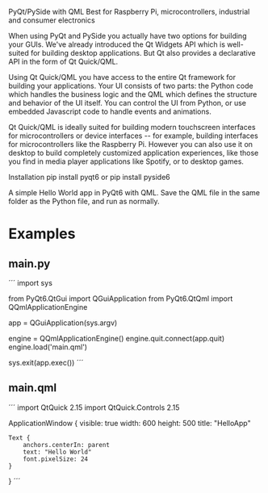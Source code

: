PyQt/PySide with QML
Best for Raspberry Pi, microcontrollers, industrial and consumer electronics

When using PyQt and PySide you actually have two options for building your GUIs. We've already introduced the Qt Widgets API which is well-suited for building desktop applications. But Qt also provides a declarative API in the form of Qt Quick/QML.

Using Qt Quick/QML you have access to the entire Qt framework for building your applications. Your UI consists of two parts: the Python code which handles the business logic and the QML which defines the structure and behavior of the UI itself. You can control the UI from Python, or use embedded Javascript code to handle events and animations.

Qt Quick/QML is ideally suited for building modern touchscreen interfaces for microcontrollers or device interfaces -- for example, building interfaces for microcontrollers like the Raspberry Pi. However you can also use it on desktop to build completely customized application experiences, like those you find in media player applications like Spotify, or to desktop games.

Installation pip install pyqt6 or pip install pyside6

A simple Hello World app in PyQt6 with QML. Save the QML file in the same folder as the Python file, and run as normally.

# Examples
## main.py
´´´
import sys

from PyQt6.QtGui import QGuiApplication
from PyQt6.QtQml import QQmlApplicationEngine


app = QGuiApplication(sys.argv)

engine = QQmlApplicationEngine()
engine.quit.connect(app.quit)
engine.load('main.qml')

sys.exit(app.exec())
´´´

## main.qml
´´´
import QtQuick 2.15
import QtQuick.Controls 2.15

ApplicationWindow {
    visible: true
    width: 600
    height: 500
    title: "HelloApp"

    Text {
        anchors.centerIn: parent
        text: "Hello World"
        font.pixelSize: 24
    }

}
´´´
